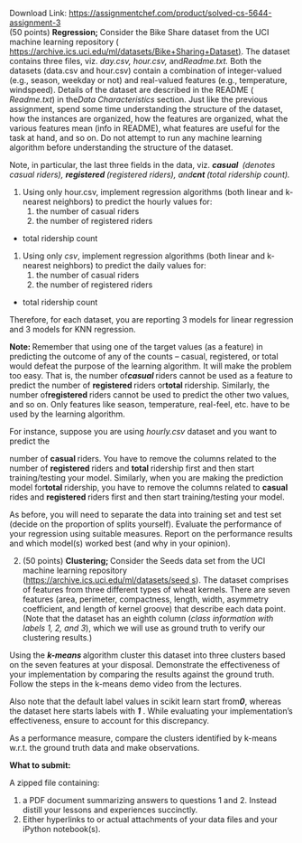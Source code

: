 Download Link: https://assignmentchef.com/product/solved-cs-5644-assignment-3
<br>
(50 points) ​<strong>Regression; </strong>​Consider the Bike Share dataset from the UCI machine learning repository (<u>​</u><a href="https://archive.ics.uci.edu/ml/datasets/Bike+Sharing+Dataset">https://archive.ics.uci.edu/ml/datasets/Bike+Sharing+Dataset</a><u>​</u><a href="https://archive.ics.uci.edu/ml/datasets/Bike+Sharing+Dataset">)</a>. The dataset contains three files, viz. ​<em>day.csv, hour.csv, </em>​and ​<em>Readme.txt. </em>​Both the datasets (data.csv and hour.csv) contain a combination of integer-valued (e.g., season, weekday or not) and real-valued features (e.g., temperature, windspeed). Details of the dataset are described in the README (​<em>Readme.txt</em>​) in the ​<em>Data Characteristics </em>​section. Just like the previous assignment, spend some time understanding the structure of the dataset, how the instances are organized, how the features are organized, what the various features mean (info in README), what features are useful for the task at hand, and so on. Do not attempt to run any machine learning algorithm before understanding the structure of the dataset.




Note, in particular, the last three fields in the data, viz. <strong><em>casual </em></strong>​          ​<em>(denotes casual riders), <strong>registered </strong></em>​<em>(registered riders), and </em>​<strong><em>cnt </em></strong>​<em>(total ridership count). </em>

<em> </em>

<ol>

 <li>Using only hour.csv, implement regression algorithms (both linear and k-nearest neighbors) to predict the hourly values for:

  <ol>

   <li>the number of casual riders</li>

   <li>the number of registered riders</li>

  </ol></li>

</ol>

<ul>

 <li>total ridership count</li>

</ul>




<ol>

 <li>Using only ​<em>csv</em>​, implement regression algorithms (both linear and k-nearest neighbors) to predict the daily values for:

  <ol>

   <li>the number of casual riders</li>

   <li>the number of registered riders</li>

  </ol></li>

</ol>

<ul>

 <li>total ridership count</li>

</ul>

Therefore, for each dataset, you are reporting 3 models for linear regression and 3 models for KNN regression.




<strong>Note: </strong>​Remember that using one of the target values (as a feature) in predicting the outcome of any of the counts – casual, registered, or total would defeat the purpose of the learning algorithm. It will make the problem too easy. That is, the number of ​<strong><em>casual </em></strong>riders cannot be used as a feature to predict the number of ​<strong>registered </strong>​riders or ​<strong>total </strong>ridership. Similarly, the number of ​<strong>registered </strong>​riders cannot be used to predict the other two values, and so on. Only features like season, temperature, real-feel, etc. have to be used by the learning algorithm.




For instance, suppose you are using ​<em>hourly.csv </em>​dataset and you want to predict the

number of ​<strong>casual </strong>​riders. You have to remove the columns related to the number of <strong>registered </strong>riders and ​       ​<strong>total </strong>​ridership first and then start training/testing your model. Similarly, when you are making the prediction model for ​<strong>total </strong>​ridership, you have to remove the columns related to <strong>casual </strong>​             ​rides and <strong>registered </strong>​              riders first and then start​            training/testing your model.




As before, you will need to separate the data into training set and test set (decide on the proportion of splits yourself). Evaluate the performance of your regression using suitable measures. Report on the performance results and which model(s) worked best (and why in your opinion).




<ol start="2">

 <li>(50 points) ​<strong>Clustering; </strong>​Consider the Seeds data set from the UCI machine learning repository (<a href="https://archive.ics.uci.edu/ml/datasets/seeds">https://archive.ics.uci.edu/ml/datasets/seed</a><u>​ </u><a href="https://archive.ics.uci.edu/ml/datasets/seeds">s</a>​). The dataset comprises of features from three different types of wheat kernels. There are seven features (area, perimeter, compactness, length, width, asymmetry coefficient, and length of kernel groove) that describe each data point. (Note that the dataset has an eighth column (​<em>class information with labels 1, 2, and 3</em>​), which we will use as ground truth to verify our clustering results.)</li>

</ol>




Using the ​<strong><em>k-means </em></strong>​algorithm cluster this dataset into three clusters based on the seven features at your disposal. Demonstrate the effectiveness of your implementation by comparing the results against the ground truth. Follow the steps in the k-means demo video from the lectures.




Also note that the default label values in scikit learn start from ​<strong><em>0</em></strong>​, whereas the dataset here starts labels with <strong><em>1</em></strong>​ ​. While evaluating your implementation’s effectiveness, ensure to account for this discrepancy.




As a performance measure, compare the clusters identified by k-means w.r.t. the ground truth data and make observations.




<strong>What to submit: </strong>

A zipped file containing:

<ol>

 <li>a PDF document summarizing answers to questions 1 and 2. Instead distill your lessons and experiences succinctly.</li>

 <li>Either hyperlinks to or actual attachments of your data files and your iPython notebook(s).</li>

</ol>











